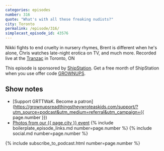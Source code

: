 ```yaml
---
categories: episodes
number: 316
quote: "What's with all these freaking nudists?"
city: Toronto
permalink: /episode/316/
simplecast_episode_id: 43576
---
```


Nikki fights to end cruelty in nursery rhymes, Brent is different when he's alone, Chris watches late-night erotica on TV, and much more. Recorded live at the [Tranzac](http://www.tranzac.org/) in Toronto, ON

This episode is sponsored by [ShipStation](https://www.shipstation.com/step1/?coupon=grownups&utm_campaign=podcasts-promo-q2-2016&utm_medium=podcast-ad-jun-2016&utm_source=grownups-read-things-they-wrote-as-kids&ref=grownups_podcast). Get a free month of ShipStation when you use offer code [GROWNUPS](https://www.shipstation.com/step1/?coupon=grownups&utm_campaign=podcasts-promo-q2-2016&utm_medium=podcast-ad-jun-2016&utm_source=grownups-read-things-they-wrote-as-kids&ref=grownups_podcast).

## Show notes
- [Support GRTTWaK. Become a patron](https://grownupsreadthingstheywroteaskids.com/support/?utm_source=podcast&utm_medium=referral&utm_campaign={{ page.number }})
- [Photos from our {{ page.city }} event](https://www.facebook.com/grownupsreadthingstheywroteaskids/photos/?tab=album&album_id=10154059819408600)
{% include boilerplate_episode_links.md number=page.number %}
{% include social.md number=page.number %}

{% include subscribe_to_podcast.html number=page.number %}